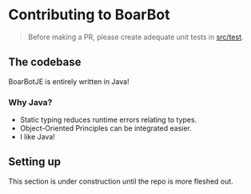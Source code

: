 # Contributing to BoarBot

> Before making a PR, please create adequate unit tests in [src/test](src/test).

## The codebase

BoarBotJE is entirely written in Java!

### Why Java?
- Static typing reduces runtime errors relating to types.
- Object-Oriented Principles can be integrated easier.
- I like Java!

## Setting up

This section is under construction until the repo is more fleshed out.
